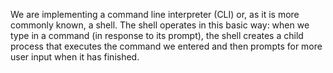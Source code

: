 We are implementing a command line interpreter (CLI) or, as it is more commonly known, a shell. The shell operates in this basic way: when we type in a command (in response to its prompt), the shell creates a child process that executes the command we entered and then prompts for more user input when it has finished.
